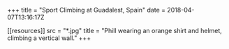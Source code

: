 +++
title = "Sport Climbing at Guadalest, Spain"
date = 2018-04-07T13:16:17Z

[[resources]]
    src = "*.jpg"
    title = "Phill wearing an orange shirt and helmet, climbing a vertical wall."
+++